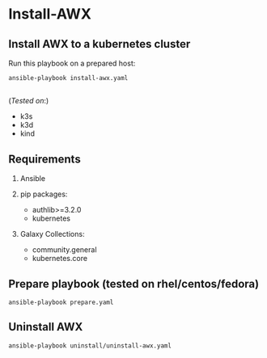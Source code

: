 # Install-AWX

## Install AWX to a kubernetes cluster

Run this playbook on a prepared host:

`ansible-playbook install-awx.yaml`
##


(_Tested on_:)
- k3s
- k3d
- kind

## Requirements
1. Ansible
2. pip packages: 
    - authlib>=3.2.0
    - kubernetes
    
3. Galaxy Collections:
    - community.general 
    - kubernetes.core

## Prepare playbook (tested on rhel/centos/fedora)

`ansible-playbook prepare.yaml`

## Uninstall AWX

`ansible-playbook uninstall/uninstall-awx.yaml`
